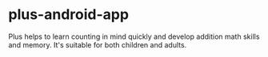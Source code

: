 # plus-android-app
Plus helps to learn counting in mind quickly and develop addition math skills and memory. It's suitable for both children and adults.
 
